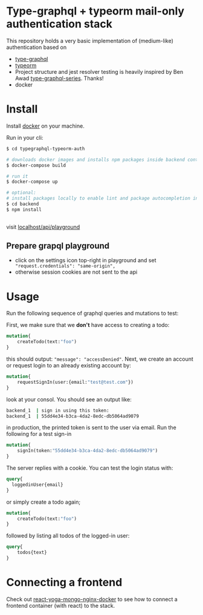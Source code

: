# Type-graphql + typeorm mail-only authentication stack

This repository holds a very basic implementation of (medium-like) authentication based on 
* [type-graphql](https://github.com/19majkel94/type-graphql)
* [typeorm](https://github.com/typeorm/typeorm)
* Project structure and jest resolver testing is heavily inspired by Ben Awad [type-graphql-series](https://github.com/benawad/type-graphql-series). Thanks!
* docker

# Install
Install [docker](https://www.docker.com/) on your machine.

Run in your cli:
```bash
$ cd typegraphql-typeorm-auth

# downloads docker images and installs npm packages inside backend container
$ docker-compose build 

# run it
$ docker-compose up    

# optional:
# install packages locally to enable lint and package autocompletion in vs code
$ cd backend 
$ npm install   
           
```

visit [localhost/api/playground](http://localhost/api/playground)

## Prepare grapql playground
* click on the settings icon top-right in playground and set ``` "request.credentials": "same-origin",```
* otherwise session cookies are not sent to the api

# Usage
Run the following sequence of graphql queries and mutations to test:

First, we make sure that we **don't** have access to creating a todo:
```graphql
mutation{
    createTodo(text:"foo")
}
```
this should output: `"message": "accessDenied"`. Next, we create an account or request login to an already existing account by:
 
```graphql
mutation{
    requestSignIn(user:{email:"test@test.com"})
}
```
look at your consol. You should see an output like:
```bash
backend_1  | sign in using this token:
backend_1  | 55dd4e34-b3ca-4da2-8edc-db5064ad9079
```
in production, the printed token is sent to the user via email. Run the following for a test sign-in

```graphql
mutation{
    signIn(token:"55dd4e34-b3ca-4da2-8edc-db5064ad9079")
}
```
The server replies with a cookie. You can test the login status with:
```graphql
query{
  loggedinUser{email}
}
```
or simply create a todo again;
```graphql
mutation{
    createTodo(text:"foo")
}
```
followed by listing all todos of the logged-in user:
```graphql
query{
    todos{text}
}
```
# Connecting a frontend
Check out [react-yoga-mongo-nginx-docker](https://github.com/breytex/react-yoga-mongo-nginx-docker) to see how to connect a frontend container (with react) to the stack.